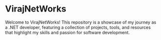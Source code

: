 # VirajNetWorks
Welcome to VirajNetWorks! This repository is a showcase of my journey as a .NET developer, featuring a collection of projects, tools, and resources that highlight my skills and passion for software development.
